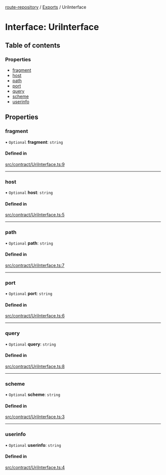 [route-repository](../README.md) / [Exports](../modules.md) / UriInterface

# Interface: UriInterface

## Table of contents

### Properties

- [fragment](UriInterface.md#fragment)
- [host](UriInterface.md#host)
- [path](UriInterface.md#path)
- [port](UriInterface.md#port)
- [query](UriInterface.md#query)
- [scheme](UriInterface.md#scheme)
- [userinfo](UriInterface.md#userinfo)

## Properties

### fragment

• `Optional` **fragment**: `string`

#### Defined in

[src/contract/UriInterface.ts:9](https://github.com/nonetallt/front-to-back-router/blob/efe5427/src/contract/UriInterface.ts#L9)

___

### host

• `Optional` **host**: `string`

#### Defined in

[src/contract/UriInterface.ts:5](https://github.com/nonetallt/front-to-back-router/blob/efe5427/src/contract/UriInterface.ts#L5)

___

### path

• `Optional` **path**: `string`

#### Defined in

[src/contract/UriInterface.ts:7](https://github.com/nonetallt/front-to-back-router/blob/efe5427/src/contract/UriInterface.ts#L7)

___

### port

• `Optional` **port**: `string`

#### Defined in

[src/contract/UriInterface.ts:6](https://github.com/nonetallt/front-to-back-router/blob/efe5427/src/contract/UriInterface.ts#L6)

___

### query

• `Optional` **query**: `string`

#### Defined in

[src/contract/UriInterface.ts:8](https://github.com/nonetallt/front-to-back-router/blob/efe5427/src/contract/UriInterface.ts#L8)

___

### scheme

• `Optional` **scheme**: `string`

#### Defined in

[src/contract/UriInterface.ts:3](https://github.com/nonetallt/front-to-back-router/blob/efe5427/src/contract/UriInterface.ts#L3)

___

### userinfo

• `Optional` **userinfo**: `string`

#### Defined in

[src/contract/UriInterface.ts:4](https://github.com/nonetallt/front-to-back-router/blob/efe5427/src/contract/UriInterface.ts#L4)
